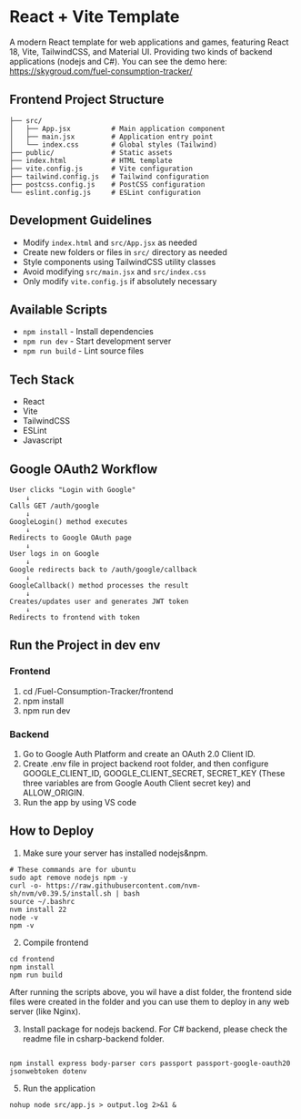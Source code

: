 # React + Vite Template

A modern React template for web applications and games, featuring React 18, Vite, TailwindCSS, and Material UI. Providing two kinds of backend applications (nodejs and C#).
You can see the demo here: https://skygroud.com/fuel-consumption-tracker/

## Frontend Project Structure

```
├── src/
│   ├── App.jsx          # Main application component
│   ├── main.jsx         # Application entry point
│   └── index.css        # Global styles (Tailwind)
├── public/              # Static assets
├── index.html           # HTML template
├── vite.config.js       # Vite configuration
├── tailwind.config.js   # Tailwind configuration
├── postcss.config.js    # PostCSS configuration
└── eslint.config.js     # ESLint configuration
```

## Development Guidelines

- Modify `index.html` and `src/App.jsx` as needed
- Create new folders or files in `src/` directory as needed
- Style components using TailwindCSS utility classes
- Avoid modifying `src/main.jsx` and `src/index.css`
- Only modify `vite.config.js` if absolutely necessary

## Available Scripts
- `npm install` - Install dependencies
- `npm run dev` - Start development server
- `npm run build` - Lint source files

## Tech Stack

- React
- Vite
- TailwindCSS
- ESLint
- Javascript

## Google OAuth2 Workflow
```
User clicks "Login with Google" 
    ↓
Calls GET /auth/google
    ↓
GoogleLogin() method executes
    ↓
Redirects to Google OAuth page
    ↓
User logs in on Google
    ↓
Google redirects back to /auth/google/callback
    ↓
GoogleCallback() method processes the result
    ↓
Creates/updates user and generates JWT token
    ↓
Redirects to frontend with token
```

## Run the Project in dev env
### Frontend
1. cd /Fuel-Consumption-Tracker/frontend
2. npm install
3. npm run dev

### Backend
1. Go to Google Auth Platform and  create an OAuth 2.0 Client ID.
2. Create .env file in project backend root folder, and then configure GOOGLE_CLIENT_ID, GOOGLE_CLIENT_SECRET, SECRET_KEY (These three variables are from Google Aouth Client secret key) and ALLOW_ORIGIN.
3. Run the app by using VS code


## How to Deploy
1. Make sure your server has installed nodejs&npm.
```
# These commands are for ubuntu
sudo apt remove nodejs npm -y
curl -o- https://raw.githubusercontent.com/nvm-sh/nvm/v0.39.5/install.sh | bash
source ~/.bashrc
nvm install 22
node -v
npm -v
```
2. Compile frontend
```
cd frontend
npm install
npm run build
```
After running the scripts above, you wil have a dist folder, the frontend side files were created in the folder and you can use them to deploy in any web server (like Nginx).

3. Install package for nodejs backend. For C# backend, please check the readme file in csharp-backend folder.
```

npm install express body-parser cors passport passport-google-oauth20 jsonwebtoken dotenv
```
5. Run the application
```
nohup node src/app.js > output.log 2>&1 &
```
